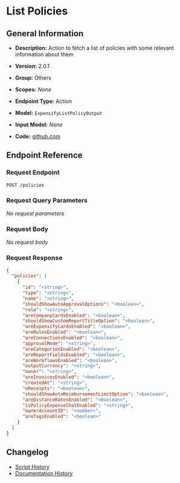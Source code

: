 <!-- BEGIN GENERATED CONTENT -->
# List Policies

## General Information

- **Description:** Action to fetch a list of policies with some relevant information about them

- **Version:** 2.0.1
- **Group:** Others
- **Scopes:** _None_
- **Endpoint Type:** Action
- **Model:** `ExpensifyListPolicyOutput`
- **Input Model:** _None_
- **Code:** [github.com](https://github.com/NangoHQ/integration-templates/tree/main/integrations/expensify/actions/list-policies.ts)


## Endpoint Reference

### Request Endpoint

`POST /policies`

### Request Query Parameters

_No request parameters_

### Request Body

_No request body_

### Request Response

```json
{
  "policies": [
    {
      "id": "<string>",
      "type": "<string>",
      "name": "<string>",
      "shouldShowAutoApprovalOptions": "<boolean>",
      "role": "<string>",
      "areCompanyCardsEnabled": "<boolean>",
      "shouldShowCustomReportTitleOption": "<boolean>",
      "areExpensifyCardsEnabled": "<boolean>",
      "areRulesEnabled": "<boolean>",
      "areConnectionsEnabled": "<boolean>",
      "approvalMode": "<string>",
      "areCategoriesEnabled": "<boolean>",
      "areReportFieldsEnabled": "<boolean>",
      "areWorkflowsEnabled": "<boolean>",
      "outputCurrency": "<string>",
      "owner": "<string>",
      "areInvoicesEnabled": "<boolean>",
      "createdAt": "<string>",
      "eReceipts": "<boolean>",
      "shouldShowAutoReimbursementLimitOption": "<boolean>",
      "areDistanceRatesEnabled": "<boolean>",
      "isPolicyExpenseChatEnabled": "<string>",
      "ownerAccountID": "<number>",
      "areTagsEnabled": "<boolean>"
    }
  ]
}
```

## Changelog

- [Script History](https://github.com/NangoHQ/integration-templates/commits/main/integrations/expensify/actions/list-policies.ts)
- [Documentation History](https://github.com/NangoHQ/integration-templates/commits/main/integrations/expensify/actions/list-policies.md)

<!-- END  GENERATED CONTENT -->

